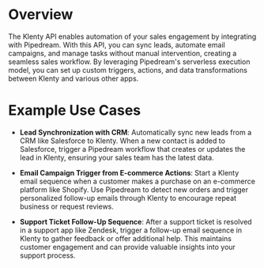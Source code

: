 # Overview

The Klenty API enables automation of your sales engagement by integrating with Pipedream. With this API, you can sync leads, automate email campaigns, and manage tasks without manual intervention, creating a seamless sales workflow. By leveraging Pipedream's serverless execution model, you can set up custom triggers, actions, and data transformations between Klenty and various other apps.

# Example Use Cases

- **Lead Synchronization with CRM**: Automatically sync new leads from a CRM like Salesforce to Klenty. When a new contact is added to Salesforce, trigger a Pipedream workflow that creates or updates the lead in Klenty, ensuring your sales team has the latest data.

- **Email Campaign Trigger from E-commerce Actions**: Start a Klenty email sequence when a customer makes a purchase on an e-commerce platform like Shopify. Use Pipedream to detect new orders and trigger personalized follow-up emails through Klenty to encourage repeat business or request reviews.

- **Support Ticket Follow-Up Sequence**: After a support ticket is resolved in a support app like Zendesk, trigger a follow-up email sequence in Klenty to gather feedback or offer additional help. This maintains customer engagement and can provide valuable insights into your support process.
